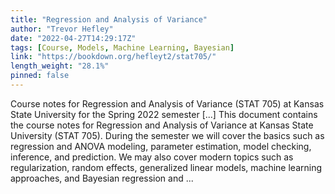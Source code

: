 ```yaml
---
title: "Regression and Analysis of Variance"
author: "Trevor Hefley"
date: "2022-04-27T14:29:17Z"
tags: [Course, Models, Machine Learning, Bayesian]
link: "https://bookdown.org/hefleyt2/stat705/"
length_weight: "28.1%"
pinned: false
---
```


Course notes for Regression and Analysis of Variance (STAT 705) at Kansas State University for the Spring 2022 semester [...] This document contains the course notes for Regression and Analysis of Variance at Kansas State University (STAT 705). During the semester we will cover the basics such as regression and ANOVA modeling, parameter estimation, model checking, inference, and prediction. We may also cover modern topics such as regularization, random effects, generalized linear models, machine learning approaches, and Bayesian regression and ...
